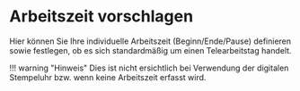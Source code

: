 # Arbeitszeit vorschlagen

Hier können Sie Ihre individuelle Arbeitszeit (Beginn/Ende/Pause)
definieren sowie festlegen, ob es sich standardmäßig um einen Telearbeitstag
handelt.

!!! warning "Hinweis"
    Dies ist nicht ersichtlich bei Verwendung der digitalen Stempeluhr bzw.
    wenn keine Arbeitszeit erfasst wird.